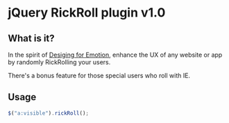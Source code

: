 # jQuery RickRoll plugin v1.0

## What is it?
In the spirit of [Desiging for Emotion](http://www.youtube.com/watch?v=dQw4w9WgXcQ&autoplay=1), enhance the UX of any website or app by randomly RickRolling your users.

There's a bonus feature for those special users who roll with IE.

## Usage
```js
$("a:visible").rickRoll();
```